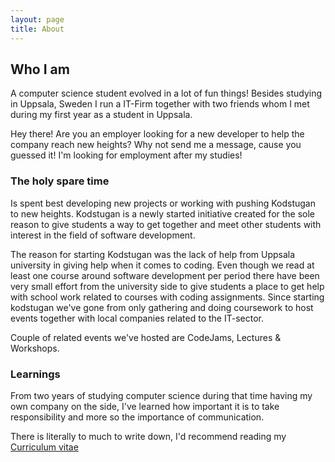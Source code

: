 ```yaml
---
layout: page
title: About
---
```


## Who I am

A computer science student evolved in a lot of fun things! Besides studying in Uppsala, Sweden I run a IT-Firm together with two friends whom I met during my first year as a student in Uppsala.

<p class="message">
  Hey there! Are you an employer looking for a new developer to help the company reach new heights? Why not send me a message, cause you guessed it! I'm looking for employment after my studies!
</p>


### The holy spare time

Is spent best developing new projects or working with pushing Kodstugan to new heights. Kodstugan is a newly started initiative created for the sole reason to give students a way to get together and meet other students with interest in the field of software development.

The reason for starting Kodstugan was the lack of help from Uppsala university in giving help when it comes to coding. Even though we read at least one course around software development per period there have been very small effort from the university side to give students a place to get help with school work related to courses with coding assignments.
Since starting kodstugan we've gone from only gathering and doing coursework to host events together with local companies related to the IT-sector.

Couple of related events we've hosted are CodeJams, Lectures & Workshops.

### Learnings

From two years of studying computer science during that time having my own company on the side, I've learned how important it is to take responsibility and more so the importance of communication.

There is literally to much to write down, I'd recommend reading my [Curriculum vitae](http://skurken.se/CV)

